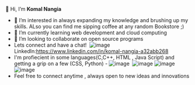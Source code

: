 👋 Hi, I’m **Komal Nangia**
- 👀 I’m interested in always expanding my knowledge and brushing up my skills. ALso you can find me sipping coffee at any random Bookstore ;)
- 🌱 I’m currently learning web development and cloud computing
- 💞️ I’m looking to collaborate on open source programs
- Lets connect and have a chat!
 <img> ![image](https://github.com/Komal-N19/Komal-N19/assets/133215753/565f50d5-8778-48b5-b2ef-45fec22851ec)
LinkedIn:https://www.linkedin.com/in/komal-nangia-a32abb268
- I'm profiecient in some languages(C,C++, HTML , Java Script) and getting a grip on a few (CSS, Python)
-<img> ![image](https://github.com/Komal-N19/Komal-N19/assets/133215753/5c8c90f6-ca12-44f4-936f-ed5aab09a086) <img> ![image](https://github.com/Komal-N19/Komal-N19/assets/133215753/53be19b3-e4ed-4ae1-8fa1-8fc76910c0a7) <img>![image](https://github.com/Komal-N19/Komal-N19/assets/133215753/6a54fc65-af64-4fb9-a262-313d2c20824c)<img>![image](https://github.com/Komal-N19/Komal-N19/assets/133215753/c3768f9d-f18f-4f81-82a5-99585e85f3d7)
- Feel free to connect anytime , always open to new ideas and innovations 





<!---
Komal-N19/Komal-N19 is a ✨ special ✨ repository because its `README.md` (this file) appears on your GitHub profile.
You can click the Preview link to take a look at your changes.
--->
